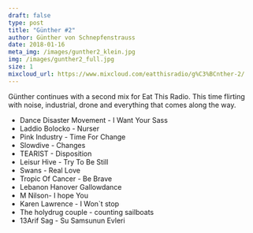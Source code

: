 ```yaml
---
draft: false
type: post
title: "Günther #2"
author: Günther von Schnepfenstrauss
date: 2018-01-16
meta_img: /images/gunther2_klein.jpg
img: /images/gunther2_full.jpg
size: 1
mixcloud_url: https://www.mixcloud.com/eatthisradio/g%C3%BCnther-2/
---
```


Günther continues with a second mix for Eat This Radio. This time flirting with noise, industrial, drone and everything that comes along the way.

- Dance Disaster Movement - I Want Your Sass
- Laddio Bolocko - Nurser
- Pink Industry - Time For Change
- Slowdive - Changes
- TEARIST - Disposition
- Leisur Hive - Try To Be Still
- Swans - Real Love
- Tropic Of Cancer - Be Brave
- Lebanon Hanover Gallowdance
- M Nilson- I hope You
- Karen Lawrence - I Won`t stop
- The holydrug couple - counting sailboats
- 13Arif Sag - Su Samsunun Evleri